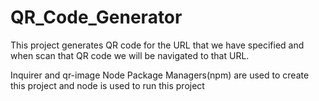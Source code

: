 # QR_Code_Generator
This project generates QR code for the URL that we have specified and when scan that QR code we will be navigated to that URL.

Inquirer and qr-image Node Package Managers(npm) are used to create this project and node is used to run this project
